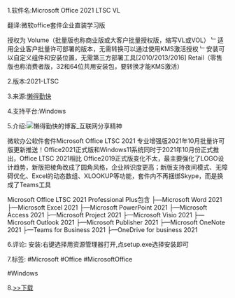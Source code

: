 1.软件名:Microsoft Office 2021 LTSC VL

翻译:微软office套件企业直装学习版

授权为
Volume（批量版也称商业版或大客户批量授权版，缩写VL或VOL）
﹂适用企业客户批量许可部署的版本，无需转换可以通过使用KMS激活授权
﹂安装可以自定义组件和安装位置，无需第三方部署工具[2010/2013/2016]
Retail（零售版也称消费者版，32和64位共用安装包，要转换才能KMS激活）

2.版本:2021-LTSC

3.来源:[懒得勤快](https://ldqk.xyz/1294)

4.支持平台:Windows

5.介绍:![懒得勤快的博客_互联网分享精神](https://img14.360buyimg.com/ddimg/jfs/t1/212154/37/187/4954/61669839Ece78b665/8c01a9aeae0cb0e6.png)

微软办公软件套件Microsoft Office LTSC 2021 专业增强版2021年10月批量许可版更新推送！Office2021正式版和Windows11系统同时于2021年10月份正式推出，Office LTSC 2021相比 Office2019正式版变化不太，最主要强化了LOGO设计趋势，新版把棱角改成了圆角风格，企业辨识度更高；新版支持夜间模式、无障碍优化、Excel的动态数组、XLOOKUP等功能，套件内不再捆绑Skype，而是换成了Teams工具

Microsoft Office LTSC 2021 Professional Plus包含
├—Microsoft Word 2021
├—Microsoft Excel 2021
├—Microsoft PowerPoint 2021
├—Microsoft Access 2021
├—Microsoft Project 2021
├—Microsoft Visio 2021
├—Microsoft Outlook 2021
├—Microsoft Publisher 2021
├—Microsoft OneNote 2021
├—Teams for Business 2021
├—OneDrive for business 2021

6.评论:
安装:右键选择用资源管理器打开,点setup.exe选择安装即可

7.标签:
#Microsoft #Office #MicrosoftOffice

#Windows

8.[>>下载](https://t.me/GoojoeShare/22)